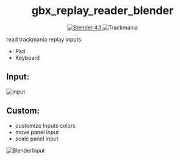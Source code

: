 <h1 align="center">
  gbx_replay_reader_blender
</h1>

<p align="center">
<a href="https://www.blender.org/" target="blank">
<img src="https://img.shields.io/badge/Blender-4.1-2" alt="Blender 4.1" />
</a>
<img src="https://img.shields.io/badge/Trackmania-blender%20Input-brightgreen" alt="Trackmania"/>

read trackmania replay inputs
 - Pad
 - Keyboard


## Input:
 ![input](https://github.com/user-attachments/assets/70990d0f-fac7-42c7-bf70-4caf53087eff)

 ## Custom:
 - customize Inputs colors
 - move panel input
 - scale panel input

   
 ![BlenderInput](https://github.com/user-attachments/assets/547732e8-327a-42d7-b44b-659273e145d7)




